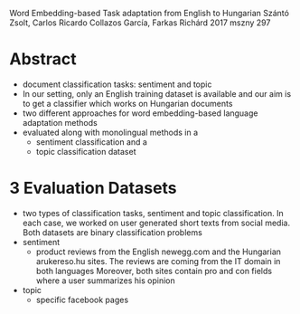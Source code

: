 Word Embedding-based Task adaptation from English to Hungarian
Szántó Zsolt, Carlos Ricardo Collazos García, Farkas Richárd
2017 mszny 297

# Abstract

* document classification tasks: sentiment and topic
* In our setting, only an English training dataset is available and our aim is
  to get a classifier which works on Hungarian documents
* two different approaches for word embedding-based language adaptation methods
* evaluated along with monolingual methods in a
  * sentiment classification and a
  * topic classification dataset

# 3 Evaluation Datasets

* two types of classification tasks, sentiment and topic classification. In
  each case, we worked on user generated short texts from social media. Both
  datasets are binary classification problems
* sentiment
  * product reviews from the English newegg.com and the Hungarian arukereso.hu
    sites. The reviews are coming from the IT domain in both languages
    Moreover, both sites contain pro and con fields where a user summarizes his
    opinion
* topic
  * specific facebook pages
